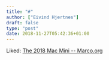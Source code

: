 ```yaml
---
title: "#"
author: ["Eivind Hjertnes"]
draft: false
type: "post"
date: 2018-11-27T05:42:36+01:00
---
```


Liked: [The 2018 Mac
Mini -- Marco.org](https://marco.org/2018/11/06/mac-mini-2018-review)

